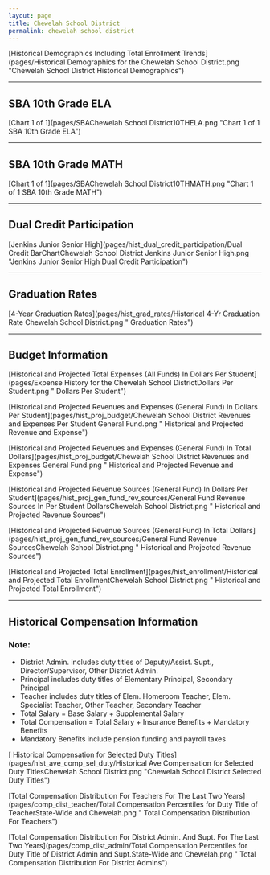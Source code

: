 ```yaml
---
layout: page
title: Chewelah School District
permalink: chewelah school district
---
```



[Historical Demographics Including Total Enrollment Trends](pages/Historical Demographics for the Chewelah School District.png "Chewelah School District Historical Demographics")

___

## SBA 10th Grade ELA

[Chart 1 of 1](pages/SBAChewelah School District10THELA.png "Chart 1 of 1 SBA 10th Grade ELA")


___

## SBA 10th Grade MATH

[Chart 1 of 1](pages/SBAChewelah School District10THMATH.png "Chart 1 of 1 SBA 10th Grade MATH")


___

## Dual Credit Participation

[Jenkins Junior Senior High](pages/hist_dual_credit_participation/Dual Credit BarChartChewelah School District Jenkins Junior Senior High.png "Jenkins Junior Senior High Dual Credit Participation")


___

## Graduation Rates

[4-Year Graduation Rates](pages/hist_grad_rates/Historical 4-Yr Graduation Rate Chewelah School District.png " Graduation Rates")


___

## Budget Information

[Historical and Projected Total Expenses (All Funds) In Dollars Per Student](pages/Expense History for the Chewelah School DistrictDollars Per Student.png " Dollars Per Student")

[Historical and Projected Revenues and Expenses (General Fund) In Dollars Per Student](pages/hist_proj_budget/Chewelah School District Revenues and Expenses Per Student General Fund.png " Historical and Projected Revenue and Expense")

[Historical and Projected Revenues and Expenses (General Fund) In Total Dollars](pages/hist_proj_budget/Chewelah School District Revenues and Expenses General Fund.png " Historical and Projected Revenue and Expense")

[Historical and Projected Revenue Sources (General Fund) In Dollars Per Student](pages/hist_proj_gen_fund_rev_sources/General Fund Revenue Sources In Per Student DollarsChewelah School District.png " Historical and Projected Revenue Sources")

[Historical and Projected Revenue Sources (General Fund) In Total Dollars](pages/hist_proj_gen_fund_rev_sources/General Fund Revenue SourcesChewelah School District.png " Historical and Projected Revenue Sources")

[Historical and Projected Total Enrollment](pages/hist_enrollment/Historical and Projected Total EnrollmentChewelah School District.png " Historical and Projected Total Enrollment")


___

## Historical Compensation Information
### Note:
- District Admin. includes duty titles of Deputy/Assist. Supt., Director/Supervisor, Other District Admin.
- Principal includes duty titles of Elementary Principal, Secondary Principal
- Teacher includes duty titles of Elem. Homeroom Teacher, Elem. Specialist Teacher, Other Teacher, Secondary Teacher
- Total Salary = Base Salary + Supplemental Salary
- Total Compensation = Total Salary + Insurance Benefits + Mandatory Benefits
- Mandatory Benefits include pension funding and payroll taxes

[ Historical Compensation for Selected Duty Titles](pages/hist_ave_comp_sel_duty/Historical Ave Compensation for Selected Duty TitlesChewelah School District.png "Chewelah School District Selected Duty Titles")

[Total Compensation Distribution For Teachers For The Last Two Years](pages/comp_dist_teacher/Total Compensation Percentiles for Duty Title of TeacherState-Wide and Chewelah.png " Total Compensation Distribution For Teachers")

[Total Compensation Distribution For District Admin. And Supt. For The Last Two Years](pages/comp_dist_admin/Total Compensation Percentiles for Duty Title of District Admin and Supt.State-Wide and Chewelah.png " Total Compensation Distribution For District Admins")


